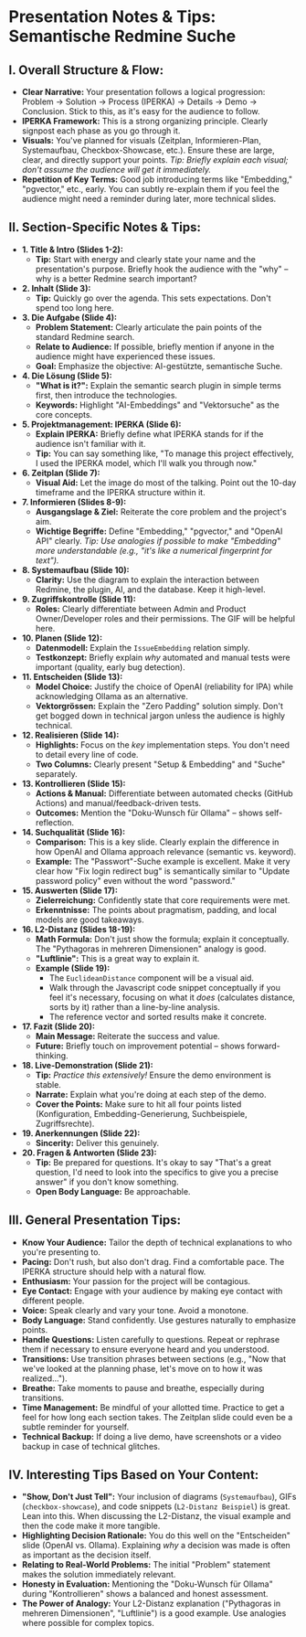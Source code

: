 # Presentation Notes & Tips: Semantische Redmine Suche

## I. Overall Structure & Flow:

*   **Clear Narrative:** Your presentation follows a logical progression: Problem -> Solution -> Process (IPERKA) -> Details -> Demo -> Conclusion. Stick to this, as it's easy for the audience to follow.
*   **IPERKA Framework:** This is a strong organizing principle. Clearly signpost each phase as you go through it.
*   **Visuals:** You've planned for visuals (Zeitplan, Informieren-Plan, Systemaufbau, Checkbox-Showcase, etc.). Ensure these are large, clear, and directly support your points. *Tip: Briefly explain each visual; don't assume the audience will get it immediately.*
*   **Repetition of Key Terms:** Good job introducing terms like "Embedding," "pgvector," etc., early. You can subtly re-explain them if you feel the audience might need a reminder during later, more technical slides.

## II. Section-Specific Notes & Tips:

*   **1. Title & Intro (Slides 1-2):**
    *   **Tip:** Start with energy and clearly state your name and the presentation's purpose. Briefly hook the audience with the "why" – why is a better Redmine search important?
*   **2. Inhalt (Slide 3):**
    *   **Tip:** Quickly go over the agenda. This sets expectations. Don't spend too long here.
*   **3. Die Aufgabe (Slide 4):**
    *   **Problem Statement:** Clearly articulate the pain points of the standard Redmine search.
    *   **Relate to Audience:** If possible, briefly mention if anyone in the audience might have experienced these issues.
    *   **Goal:** Emphasize the objective: AI-gestützte, semantische Suche.
*   **4. Die Lösung (Slide 5):**
    *   **"What is it?":** Explain the semantic search plugin in simple terms first, then introduce the technologies.
    *   **Keywords:** Highlight "AI-Embeddings" and "Vektorsuche" as the core concepts.
*   **5. Projektmanagement: IPERKA (Slide 6):**
    *   **Explain IPERKA:** Briefly define what IPERKA stands for if the audience isn't familiar with it.
    *   **Tip:** You can say something like, "To manage this project effectively, I used the IPERKA model, which I'll walk you through now."
*   **6. Zeitplan (Slide 7):**
    *   **Visual Aid:** Let the image do most of the talking. Point out the 10-day timeframe and the IPERKA structure within it.
*   **7. Informieren (Slides 8-9):**
    *   **Ausgangslage & Ziel:** Reiterate the core problem and the project's aim.
    *   **Wichtige Begriffe:** Define "Embedding," "pgvector," and "OpenAI API" clearly. *Tip: Use analogies if possible to make "Embedding" more understandable (e.g., "it's like a numerical fingerprint for text").*
*   **8. Systemaufbau (Slide 10):**
    *   **Clarity:** Use the diagram to explain the interaction between Redmine, the plugin, AI, and the database. Keep it high-level.
*   **9. Zugriffskontrolle (Slide 11):**
    *   **Roles:** Clearly differentiate between Admin and Product Owner/Developer roles and their permissions. The GIF will be helpful here.
*   **10. Planen (Slide 12):**
    *   **Datenmodell:** Explain the `IssueEmbedding` relation simply.
    *   **Testkonzept:** Briefly explain *why* automated and manual tests were important (quality, early bug detection).
*   **11. Entscheiden (Slide 13):**
    *   **Model Choice:** Justify the choice of OpenAI (reliability for IPA) while acknowledging Ollama as an alternative.
    *   **Vektorgrössen:** Explain the "Zero Padding" solution simply. Don't get bogged down in technical jargon unless the audience is highly technical.
*   **12. Realisieren (Slide 14):**
    *   **Highlights:** Focus on the *key* implementation steps. You don't need to detail every line of code.
    *   **Two Columns:** Clearly present "Setup & Embedding" and "Suche" separately.
*   **13. Kontrollieren (Slide 15):**
    *   **Actions & Manual:** Differentiate between automated checks (GitHub Actions) and manual/feedback-driven tests.
    *   **Outcomes:** Mention the "Doku-Wunsch für Ollama" – shows self-reflection.
*   **14. Suchqualität (Slide 16):**
    *   **Comparison:** This is a key slide. Clearly explain the difference in how OpenAI and Ollama approach relevance (semantic vs. keyword).
    *   **Example:** The "Passwort"-Suche example is excellent. Make it very clear how "Fix login redirect bug" is semantically similar to "Update password policy" even without the word "password."
*   **15. Auswerten (Slide 17):**
    *   **Zielerreichung:** Confidently state that core requirements were met.
    *   **Erkenntnisse:** The points about pragmatism, padding, and local models are good takeaways.
*   **16. L2-Distanz (Slides 18-19):**
    *   **Math Formula:** Don't just show the formula; explain it conceptually. The "Pythagoras in mehreren Dimensionen" analogy is good.
    *   **"Luftlinie":** This is a great way to explain it.
    *   **Example (Slide 19):**
        *   The `EuclideanDistance` component will be a visual aid.
        *   Walk through the Javascript code snippet conceptually if you feel it's necessary, focusing on what it *does* (calculates distance, sorts by it) rather than a line-by-line analysis.
        *   The reference vector and sorted results make it concrete.
*   **17. Fazit (Slide 20):**
    *   **Main Message:** Reiterate the success and value.
    *   **Future:** Briefly touch on improvement potential – shows forward-thinking.
*   **18. Live-Demonstration (Slide 21):**
    *   **Tip:** *Practice this extensively!* Ensure the demo environment is stable.
    *   **Narrate:** Explain what you're doing at each step of the demo.
    *   **Cover the Points:** Make sure to hit all four points listed (Konfiguration, Embedding-Generierung, Suchbeispiele, Zugriffsrechte).
*   **19. Anerkennungen (Slide 22):**
    *   **Sincerity:** Deliver this genuinely.
*   **20. Fragen & Antworten (Slide 23):**
    *   **Tip:** Be prepared for questions. It's okay to say "That's a great question, I'd need to look into the specifics to give you a precise answer" if you don't know something.
    *   **Open Body Language:** Be approachable.

## III. General Presentation Tips:

*   **Know Your Audience:** Tailor the depth of technical explanations to who you're presenting to.
*   **Pacing:** Don't rush, but also don't drag. Find a comfortable pace. The IPERKA structure should help with a natural flow.
*   **Enthusiasm:** Your passion for the project will be contagious.
*   **Eye Contact:** Engage with your audience by making eye contact with different people.
*   **Voice:** Speak clearly and vary your tone. Avoid a monotone.
*   **Body Language:** Stand confidently. Use gestures naturally to emphasize points.
*   **Handle Questions:** Listen carefully to questions. Repeat or rephrase them if necessary to ensure everyone heard and you understood.
*   **Transitions:** Use transition phrases between sections (e.g., "Now that we've looked at the planning phase, let's move on to how it was realized...").
*   **Breathe:** Take moments to pause and breathe, especially during transitions.
*   **Time Management:** Be mindful of your allotted time. Practice to get a feel for how long each section takes. The Zeitplan slide could even be a subtle reminder for yourself.
*   **Technical Backup:** If doing a live demo, have screenshots or a video backup in case of technical glitches.

## IV. Interesting Tips Based on Your Content:

*   **"Show, Don't Just Tell":** Your inclusion of diagrams (`Systemaufbau`), GIFs (`checkbox-showcase`), and code snippets (`L2-Distanz Beispiel`) is great. Lean into this. When discussing the L2-Distanz, the visual example and then the code make it more tangible.
*   **Highlighting Decision Rationale:** You do this well on the "Entscheiden" slide (OpenAI vs. Ollama). Explaining *why* a decision was made is often as important as the decision itself.
*   **Relating to Real-World Problems:** The initial "Problem" statement makes the solution immediately relevant.
*   **Honesty in Evaluation:** Mentioning the "Doku-Wunsch für Ollama" during "Kontrollieren" shows a balanced and honest assessment.
*   **The Power of Analogy:** Your L2-Distanz explanation ("Pythagoras in mehreren Dimensionen", "Luftlinie") is a good example. Use analogies where possible for complex topics.
